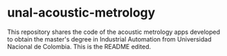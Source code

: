 # unal-acoustic-metrology
This repository shares the code of the acoustic metrology apps developed to obtain the master's degree in Industrial Automation from Universidad Nacional de Colombia.
This is the README edited.
